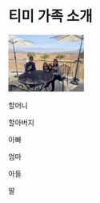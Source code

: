 <h1>티미 가족 소개</h1>
<img src="family.jpg" width="30%">
<ol>

</ol>할머니
<ol>

</ol>할아버지
<ol>

</ol>아빠
<ol>

</ol>엄마
<ol>

</ol>아들
<ol>

</ol>딸
